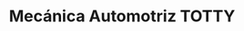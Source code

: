 ---
title: "Mecánica Automotriz TOTTY"
url: /riobamba/mecanica-automotriz-totty/
shop: Autowerkstatt
---